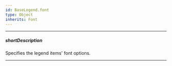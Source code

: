 ```yaml
---
id: BaseLegend.font
type: Object
inherits: Font
---
```

---
##### shortDescription
Specifies the legend items' font options.

---
